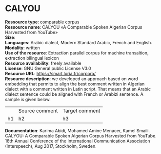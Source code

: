 # <b>CALYOU</b><br>

<b>Ressource type</b>: comparable corpus<br>
<b>Ressource name</b>: CALYOU «A Comparable  Spoken Algerian Corpus Harvested from YouTube»<br>
<b>Size</b>:<br>
<b>Languages</b>: Arabic dialect, Modern Standard Arabic, French and English. <br>
<b>Modality</b>: written <br>
<b>Use of the resource</b>: Extraction parallel corpus for machine transaltion, extraction bilingual lexicon<br>
<b>Resource availability</b>: freely available<br>
<b>License</b>: GNU General public License V3.0<br>
<b>Resource URL</b>: https://smart.loria.fr/corpora/<br>
<b>Resource description</b>: we developed an approach based on word embedding  that permits to align the best comment written in Algerian dialect with a comment written in Latin script. That means that an Arabic dialect sentence could be aligned with French or Arabizi sentence. A sample is given below. <br>

<table>
  <tr>
    <td>&nbsp;</td>
    <td>Source comment</td>
    <td>Target comment</td>
  
  </tr>
  <tr>
    <td>h1</td>
    <td>h2</td>
    <td>h3</td>
  
  </tr>

</table>
<b>Documentation</b>: Karima Abidi, Mohamed Amine Menacer, Kamel Smaili. CALYOU: A Comparable Spoken Algerian Corpus Harvested from YouTube. 18th Annual Conference of the International Communication Association (Interspeech), Aug 2017, Stockholm, Sweden.
